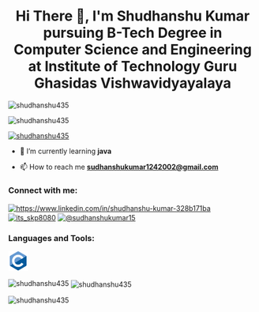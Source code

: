 <h1 align="center">Hi There 👋, I'm Shudhanshu Kumar pursuing B-Tech Degree in Computer Science and Engineering at Institute of Technology Guru Ghasidas Vishwavidyayalaya</h1>
<p align="left"> <img src="https://komarev.com/ghpvc/?username=shudhanshu435&label=Profile%20views&color=0e75b6&style=flat" alt="shudhanshu435" /> </p>
<p align="left"> <img src="http://videohive.net/user/xponentialdesign?ref=xponentialdesign" alt="shudhanshu435" /> </p>

<p align="left"> <a href="https://github.com/ryo-ma/github-profile-trophy"><img src="https://github-profile-trophy.vercel.app/?username=shudhanshu435" alt="shudhanshu435" /></a> </p>

- 🌱 I’m currently learning **java**

- 📫 How to reach me **sudhanshukumar1242002@gmail.com**

<h3 align="left">Connect with me:</h3>
<p align="left">
<a href="https://linkedin.com/in/https://www.linkedin.com/in/shudhanshu-kumar-328b171ba" target="blank"><img align="center" src="https://raw.githubusercontent.com/rahuldkjain/github-profile-readme-generator/master/src/images/icons/Social/linked-in-alt.svg" alt="https://www.linkedin.com/in/shudhanshu-kumar-328b171ba" height="30" width="40" /></a>
<a href="https://instagram.com/its_skp8080" target="blank"><img align="center" src="https://raw.githubusercontent.com/rahuldkjain/github-profile-readme-generator/master/src/images/icons/Social/instagram.svg" alt="its_skp8080" height="30" width="40" /></a>
<a href="https://www.hackerrank.com/@sudhanshukumar15" target="blank"><img align="center" src="https://raw.githubusercontent.com/rahuldkjain/github-profile-readme-generator/master/src/images/icons/Social/hackerrank.svg" alt="@sudhanshukumar15" height="30" width="40" /></a>
</p>

<h3 align="left">Languages and Tools:</h3>
<p align="left"> <a href="https://www.cprogramming.com/" target="_blank"> <img src="https://raw.githubusercontent.com/devicons/devicon/master/icons/c/c-original.svg" alt="c" width="40" height="40"/> </a> </p>

<p><img align="left" src="https://github-readme-stats.vercel.app/api/top-langs?username=shudhanshu435&show_icons=true&locale=en&layout=compact" alt="shudhanshu435" /></p>

<p>&nbsp;<img align="center" src="https://github-readme-stats.vercel.app/api?username=shudhanshu435&show_icons=true&locale=en" alt="shudhanshu435" /></p>

<p><img align="center" src="https://github-readme-streak-stats.herokuapp.com/?user=shudhanshu435&" alt="shudhanshu435" /></p>

